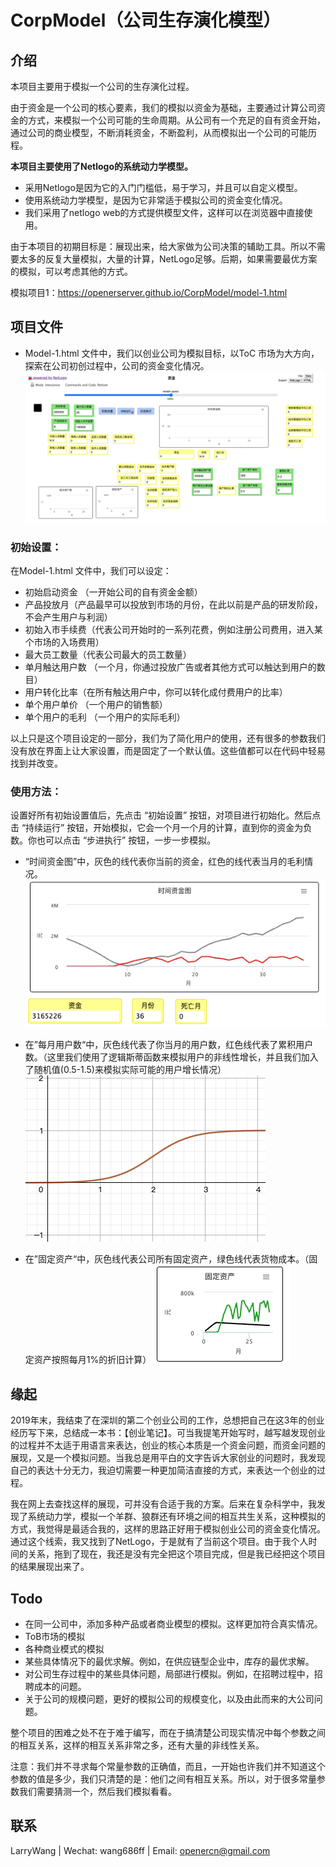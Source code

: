 # CorpModel（公司生存演化模型）

## 介绍

本项目主要用于模拟一个公司的生存演化过程。

由于资金是一个公司的核心要素，我们的模拟以资金为基础，主要通过计算公司资金的方式，来模拟一个公司可能的生命周期。从公司有一个充足的自有资金开始，通过公司的商业模型，不断消耗资金，不断盈利，从而模拟出一个公司的可能历程。

**本项目主要使用了Netlogo的系统动力学模型。**

* 采用Netlogo是因为它的入门门槛低，易于学习，并且可以自定义模型。
* 使用系统动力学模型，是因为它非常适于模拟公司的资金变化情况。
* 我们采用了netlogo web的方式提供模型文件，这样可以在浏览器中直接使用。

由于本项目的初期目标是：展现出来，给大家做为公司决策的辅助工具。所以不需要太多的反复大量模拟，大量的计算，NetLogo足够。后期，如果需要最优方案的模拟，可以考虑其他的方式。

模拟项目1：<https://openerserver.github.io/CorpModel/model-1.html>

## 项目文件

* Model-1.html 文件中，我们以创业公司为模拟目标，以ToC 市场为大方向，探索在公司初创过程中，公司的资金变化情况。
![screenshot_m1.png](/assets/img/screenshot_m1.png)

### **初始设置：**

在Model-1.html 文件中，我们可以设定：

* 初始启动资金 （一开始公司的自有资金金额）
* 产品投放月（产品最早可以投放到市场的月份，在此以前是产品的研发阶段，不会产生用户与利润）
* 初始入市手续费（代表公司开始时的一系列花费，例如注册公司费用，进入某个市场的入场费用）
* 最大员工数量（代表公司最大的员工数量）
* 单月触达用户数 （一个月，你通过投放广告或者其他方式可以触达到用户的数目）
* 用户转化比率（在所有触达用户中，你可以转化成付费用户的比率）
* 单个用户单价 （一个用户的销售额）
* 单个用户的毛利 （一个用户的实际毛利）

以上只是这个项目设定的一部分，我们为了简化用户的使用，还有很多的参数我们没有放在界面上让大家设置，而是固定了一个默认值。这些值都可以在代码中轻易找到并改变。

### **使用方法：**

设置好所有初始设置值后，先点击 “初始设置” 按钮，对项目进行初始化。然后点击 “持续运行” 按钮，开始模拟，它会一个月一个月的计算，直到你的资金为负数。你也可以点击 “步进执行” 按钮，一步一步模拟。

* “时间资金图”中，灰色的线代表你当前的资金，红色的线代表当月的毛利情况。
![screenshot_money.png](/assets/img/screenshot_money.png)

* 在”每月用户数“中，灰色线代表了你当月的用户数，红色线代表了累积用户数。（这里我们使用了逻辑斯蒂函数来模拟用户的非线性增长，并且我们加入了随机值(0.5-1.5)来模拟实际可能的用户增长情况）
![screenshot_logi.png](/assets/img/screenshot_logi.png)

* 在”固定资产“中，灰色线代表公司所有固定资产，绿色线代表货物成本。（固定资产按照每月1%的折旧计算）
![screenshot_assets.png](/assets/img/screenshot_assets.png)

## 缘起

2019年末，我结束了在深圳的第二个创业公司的工作，总想把自己在这3年的创业经历写下来，总结成一本书：【创业笔记】。可当我提笔开始写时，越写越发现创业的过程并不太适于用语言来表达，创业的核心本质是一个资金问题，而资金问题的展现，又是一个模拟问题。当我总是用平白的文字告诉大家创业的问题时，我发现自己的表达十分无力，我迫切需要一种更加简洁直接的方式，来表达一个创业的过程。

我在网上去查找这样的展现，可并没有合适于我的方案。后来在复杂科学中，我发现了系统动力学，模拟一个羊群、狼群还有环境之间的相互共生关系，这种模拟的方式，我觉得是最适合我的，这样的思路正好用于模拟创业公司的资金变化情况。通过这个线索，我又找到了NetLogo，于是就有了当前这个项目。由于我个人时间的关系，拖到了现在，我还是没有完全把这个项目完成，但是我已经把这个项目的结果展现出来了。

## Todo

* 在同一公司中，添加多种产品或者商业模型的模拟。这样更加符合真实情况。
* ToB市场的模拟
* 各种商业模式的模拟
* 某些具体情况下的最优求解。例如，在供应链型企业中，库存的最优求解。
* 对公司生存过程中的某些具体问题，局部进行模拟。例如，在招聘过程中，招聘成本的问题。
* 关于公司的规模问题，更好的模拟公司的规模变化，以及由此而来的大公司问题。

整个项目的困难之处不在于难于编写，而在于搞清楚公司现实情况中每个参数之间的相互关系，这样的相互关系非常之多，还有大量的非线性关系。

注意：我们并不寻求每个常量参数的正确值，而且，一开始也许我们并不知道这个参数的值是多少，我们只清楚的是：他们之间有相互关系。所以，对于很多常量参数我们需要猜测一个，然后我们模拟看看。

## 联系

LarryWang | Wechat: wang686ff | Email: openercn@gmail.com
